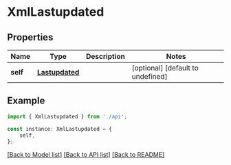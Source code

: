 # XmlLastupdated


## Properties

Name | Type | Description | Notes
------------ | ------------- | ------------- | -------------
**self** | [**Lastupdated**](Lastupdated.md) |  | [optional] [default to undefined]

## Example

```typescript
import { XmlLastupdated } from './api';

const instance: XmlLastupdated = {
    self,
};
```

[[Back to Model list]](../README.md#documentation-for-models) [[Back to API list]](../README.md#documentation-for-api-endpoints) [[Back to README]](../README.md)
